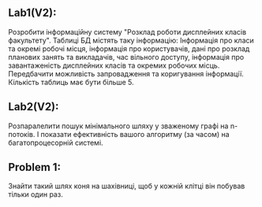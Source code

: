 ## Lab1(V2): 
Розробити інформаційну систему "Розклад роботи дисплейних класів факультету". Таблиці БД містять таку інформацію: Інформація про класи та окремі робочі місця, інформація про користувачів, 
дані про розклад планових занять та викладачів, час вільного доступу, інформація про завантаженість дисплейних класів та окремих робочих місць. Передбачити можливість запровадження та коригування інформації. 
Кількість таблиць має бути більше 5.

## Lab2(V2):
Розпаралелити пошук мінімального шляху у зваженому графі на n-потоків. І показати ефективність вашого алгоритму (за часом) на багатопроцесорній системі. 

## Problem 1:
Знайти такий шлях коня на шахівниці, щоб у кожній клітці він побував тільки один раз. 
